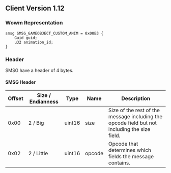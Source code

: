 ## Client Version 1.12

### Wowm Representation
```rust,ignore
smsg SMSG_GAMEOBJECT_CUSTOM_ANIM = 0x00B3 {
    Guid guid;    
    u32 animation_id;    
}

```
### Header
SMSG have a header of 4 bytes.

#### SMSG Header
| Offset | Size / Endianness | Type   | Name   | Description |
| ------ | ----------------- | ------ | ------ | ----------- |
| 0x00   | 2 / Big           | uint16 | size   | Size of the rest of the message including the opcode field but not including the size field.|
| 0x02   | 2 / Little        | uint16 | opcode | Opcode that determines which fields the message contains.|
